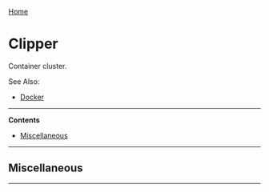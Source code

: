 [Home](Readme.md)
# Clipper

Container cluster.

See Also:

 - [Docker](Docker.md)

---

**Contents**

- [Miscellaneous](Clipper.md#miscellaneous)

---

## Miscellaneous

---
